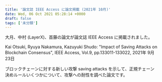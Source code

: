 ```yaml
---
title: '論文誌 IEEE Access に論文掲載 (2021年 10月)'
date: Wed, 06 Oct 2021 05:28:14 +0000
draft: false
tags: ['未分類']
---
```


大月、中村 (LayerX)、首藤の論文が論文誌 IEEE Access に掲載されました。

Kai Otsuki, Ryuya Nakamura, Kazuyuki Shudo: "Impact of Saving Attacks on Blockchain Consensus", IEEE Access, Vol.9, pp.133011-133022, 2021年 9月 23日

ブロックチェーンに対する新しい攻撃 saving attacks を示して、正規チェーン決めルールいくつかについて、攻撃への耐性を調べた論文です。